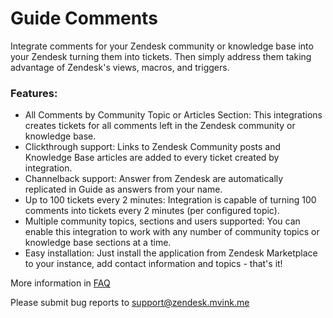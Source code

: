 # Guide Comments

Integrate comments for your Zendesk community or knowledge base into your Zendesk turning them into tickets. Then simply address them taking advantage of Zendesk's views, macros, and triggers.

### Features:

* All Comments by Community Topic or Articles Section: This integrations creates tickets for all comments left in the Zendesk community or knowledge base.
* Clickthrough support: Links to Zendesk Community posts and Knowledge Base articles are added to every ticket created by integration.
* Channelback support: Answer from Zendesk are automatically replicated in Guide as answers from your name.
* Up to 100 tickets every 2 minutes: Integration is capable of turning 100 comments into tickets every 2 minutes (per configured topic).
* Multiple community topics, sections and users supported: You can enable this integration to work with any number of community topics or knowledge base sections at a time.
* Easy installation: Just install the application from Zendesk Marketplace to your instance, add contact information and topics - that's it!

More information in [FAQ](https://zendesk.mvink.me/faq.htm)

Please submit bug reports to [support@zendesk.mvink.me](mailto:support@zendesk.mvink.me)
